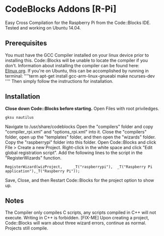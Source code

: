 CodeBlocks Addons [R-Pi]
==============================
Easy Cross Compilation for the Raspberry Pi from the Code::Blocks IDE. Tested and working on Ubuntu 14.04.

## Prerequisites
You must have the GCC Compiler installed on your linux device prior to installing this. Code::Blocks will be unable to locate the compiler if you don't. Information about installing the compiler can be found here: [Elinux.org](http://elinux.org/RPi_Kernel_Compilation). If you're on Ubuntu, this can be accomplished by running in terminal:
''''term
apt-get install gcc-arm-linux-gnueabi make ncurses-dev
''''
Then simply follow the instructions for installation.

## Installation
<b>Close down Code::Blocks before starting.</b>
Open Files with root priviledges.
```term
gksu nautilus
```
Navigate to /usr/share/codeblocks
Open the "compilers" folder and copy "compiler_rpi.xml" and "options_rpi.xml" into it.
Close the "compilers" folder, open up the "templates" folder, and then open the "wizards" folder. Copy the "raspberrypi" folder into this folder.
Open Code::Blocks and click FIle > Create a new Project.
Right-click in the white space and click "Edit global registration script".
Add the following lines to the script in the "RegisterWizards" function.
```term
RegisterWizard(wizProject,     _T("raspberrypi"),  _T("Raspberry Pi application"),_T("Raspberry Pi"));
```
Save, Close, and then Restart Code::Blocks for the project option to show up.

## Notes
The Compiler only compiles C scripts, any scripts compiled in C++ will not execute. Writing in C++ is forbidden. [FIX-ME] Upon creating a project, Code::Blocks will warn about three wizard errors, continue as normal. Projects still compile.
